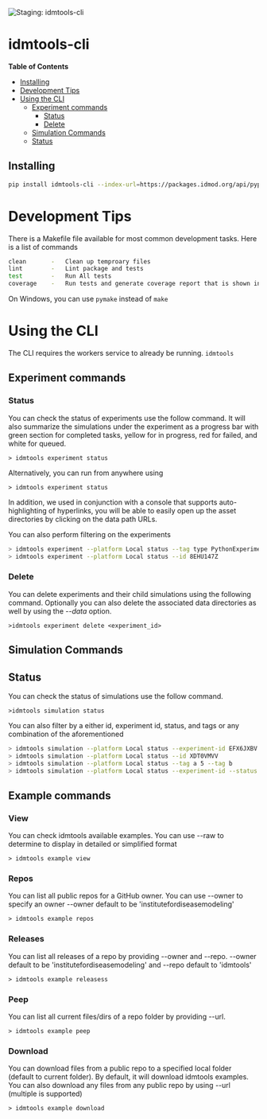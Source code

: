 ![Staging: idmtools-cli](https://github.com/InstituteforDiseaseModeling/idmtools/workflows/Staging:%20idmtools-cli/badge.svg?branch=dev)

# idmtools-cli

<!-- START doctoc generated TOC please keep comment here to allow auto update -->
<!-- DON'T EDIT THIS SECTION, INSTEAD RE-RUN doctoc TO UPDATE -->
**Table of Contents**

  - [Installing](#installing)
- [Development Tips](#development-tips)
- [Using the CLI](#using-the-cli)
  - [Experiment commands](#experiment-commands)
    - [Status](#status)
    - [Delete](#delete)
  - [Simulation Commands](#simulation-commands)
  - [Status](#status-1)

<!-- END doctoc generated TOC please keep comment here to allow auto update -->

## Installing

```bash
pip install idmtools-cli --index-url=https://packages.idmod.org/api/pypi/pypi-production/simple
```

# Development Tips

There is a Makefile file available for most common development tasks. Here is a list of commands
```bash
clean       -   Clean up temproary files
lint        -   Lint package and tests
test        -   Run All tests
coverage    -   Run tests and generate coverage report that is shown in browser
```
On Windows, you can use `pymake` instead of `make`

# Using the CLI

The CLI requires the workers service to already be running.
`idmtools`

## Experiment commands

### Status

You can check the status of experiments use the follow command. It will also summarize the simulations under
the experiment as a progress bar with green section for completed tasks, yellow for in progress, red for failed, and
white for queued. 

```
> idmtools experiment status
```

Alternatively, you can run from anywhere using
```
> idmtools experiment status
``` 

In addition, we used in conjunction with a console that supports auto-highlighting of hyperlinks, you will be able to
easily open up the asset directories by clicking on the data path URLs.

You can also perform filtering on the experiments
```bash
> idmtools experiment --platform Local status --tag type PythonExperiment
> idmtools experiment --platform Local status --id 8EHU147Z
```

### Delete

You can delete experiments and their child simulations using the following command. Optionally you can also delete
the associated data directories as well by using the *--data* option.

```
>idmtools experiment delete <experiment_id>
```

## Simulation Commands

## Status 

You can check the status of simulations use the follow command.

```
>idmtools simulation status
```

You can also filter by a either id, experiment id, status, and tags or any combination of the aforementioned

```bash
> idmtools simulation --platform Local status --experiment-id EFX6JXBV
> idmtools simulation --platform Local status --id XDT0VMVV
> idmtools simulation --platform Local status --tag a 5 --tag b
> idmtools simulation --platform Local status --experiment-id --status failed
```


## Example commands

### View

You can check idmtools available examples. You can use --raw to determine to display in detailed or simplified format

```
> idmtools example view
```

### Repos

You can list all public repos for a GitHub owner. You can use --owner to specify an owner
--owner default to be 'institutefordiseasemodeling'

```
> idmtools example repos
```

### Releases

You can list all releases of a repo by providing --owner and --repo. 
--owner default to be 'institutefordiseasemodeling' and --repo default to 'idmtools'

```
> idmtools example releasess
```

### Peep

You can list all current files/dirs of a repo folder by providing --url. 

```
> idmtools example peep
```

### Download

You can download files from a public repo to a specified local folder (default to current folder). By default, it will 
download idmtools examples. You can also download any files from any public repo by using --url (multiple is supported)

```
> idmtools example download
```
